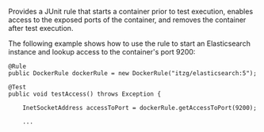 Provides a JUnit rule that starts a container prior to test execution, enables
access to the exposed ports of the container, and removes the container after
test execution.

The following example shows how to use the rule to start an Elasticsearch instance
and lookup access to the container's port 9200:

```
@Rule
public DockerRule dockerRule = new DockerRule("itzg/elasticsearch:5");

@Test
public void testAccess() throws Exception {

    InetSocketAddress accessToPort = dockerRule.getAccessToPort(9200);
    
    ...
```
